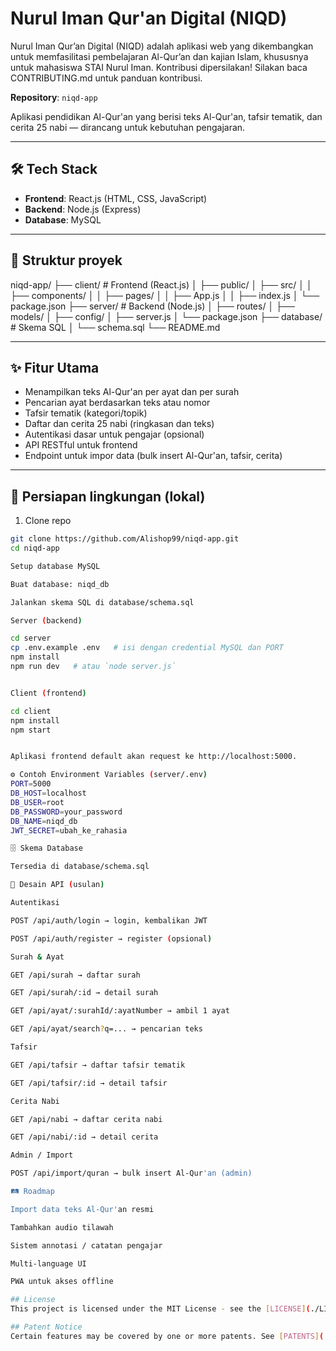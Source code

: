 # Nurul Iman Qur'an Digital (NIQD)
Nurul Iman Qur’an Digital (NIQD) adalah aplikasi web yang dikembangkan untuk memfasilitasi pembelajaran Al-Qur’an dan kajian Islam, khususnya untuk mahasiswa STAI Nurul Iman.   Kontribusi dipersilakan! Silakan baca CONTRIBUTING.md untuk panduan kontribusi.

**Repository**: `niqd-app`

Aplikasi pendidikan Al-Qur'an yang berisi teks Al-Qur'an, tafsir tematik, dan cerita 25 nabi — dirancang untuk kebutuhan pengajaran.

---

## 🛠️ Tech Stack
- **Frontend**: React.js (HTML, CSS, JavaScript)
- **Backend**: Node.js (Express)
- **Database**: MySQL

---

## 📂 Struktur proyek

niqd-app/
├── client/ # Frontend (React.js)
│ ├── public/
│ ├── src/
│ │ ├── components/
│ │ ├── pages/
│ │ ├── App.js
│ │ ├── index.js
│ └── package.json
├── server/ # Backend (Node.js)
│ ├── routes/
│ ├── models/
│ ├── config/
│ ├── server.js
│ └── package.json
├── database/ # Skema SQL
│ └── schema.sql
└── README.md


---

## ✨ Fitur Utama
- Menampilkan teks Al-Qur'an per ayat dan per surah
- Pencarian ayat berdasarkan teks atau nomor
- Tafsir tematik (kategori/topik)
- Daftar dan cerita 25 nabi (ringkasan dan teks)
- Autentikasi dasar untuk pengajar (opsional)
- API RESTful untuk frontend
- Endpoint untuk impor data (bulk insert Al-Qur'an, tafsir, cerita)

---

## 🚀 Persiapan lingkungan (lokal)

1. Clone repo
```bash
git clone https://github.com/Alishop99/niqd-app.git
cd niqd-app

Setup database MySQL

Buat database: niqd_db

Jalankan skema SQL di database/schema.sql

Server (backend)

cd server
cp .env.example .env   # isi dengan credential MySQL dan PORT
npm install
npm run dev   # atau `node server.js`


Client (frontend)

cd client
npm install
npm start


Aplikasi frontend default akan request ke http://localhost:5000.

⚙️ Contoh Environment Variables (server/.env)
PORT=5000
DB_HOST=localhost
DB_USER=root
DB_PASSWORD=your_password
DB_NAME=niqd_db
JWT_SECRET=ubah_ke_rahasia

🗄️ Skema Database

Tersedia di database/schema.sql

📡 Desain API (usulan)

Autentikasi

POST /api/auth/login → login, kembalikan JWT

POST /api/auth/register → register (opsional)

Surah & Ayat

GET /api/surah → daftar surah

GET /api/surah/:id → detail surah

GET /api/ayat/:surahId/:ayatNumber → ambil 1 ayat

GET /api/ayat/search?q=... → pencarian teks

Tafsir

GET /api/tafsir → daftar tafsir tematik

GET /api/tafsir/:id → detail tafsir

Cerita Nabi

GET /api/nabi → daftar cerita nabi

GET /api/nabi/:id → detail cerita

Admin / Import

POST /api/import/quran → bulk insert Al-Qur'an (admin)

🛤️ Roadmap

Import data teks Al-Qur'an resmi

Tambahkan audio tilawah

Sistem annotasi / catatan pengajar

Multi-language UI

PWA untuk akses offline

## License
This project is licensed under the MIT License - see the [LICENSE](./LICENSE) file for details.

## Patent Notice
Certain features may be covered by one or more patents. See [PATENTS](./PATENTS) for more information.

